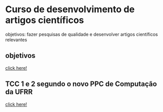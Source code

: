# Curso de desenvolvimento de artigos científicos
 objetivos: fazer pesquisas de qualidade e desenvolver artigos científicos relevantes 
## objetivos
 [click here!](./objectives.md)
## TCC 1 e 2 segundo o novo PPC de Computação da UFRR
 [click here!](./tcc.md)